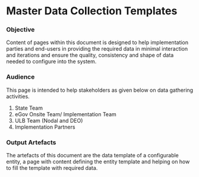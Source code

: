 # Master Data Collection Templates

### Objective

Content of pages within this document is designed to help implementation parties and end-users in providing the required data in minimal interaction and iterations and ensure the quality, consistency and shape of data needed to configure into the system.

### Audience

 This page is intended to help stakeholders as given below on data gathering activities.

1. State Team
2. eGov Onsite Team/ Implementation Team
3. ULB Team \(Nodal and DEO\)
4. Implementation Partners

### Output Artefacts

The artefacts of this document are the data template of a configurable entity, a page with content defining the entity template and helping on how to fill the template with required data. 

